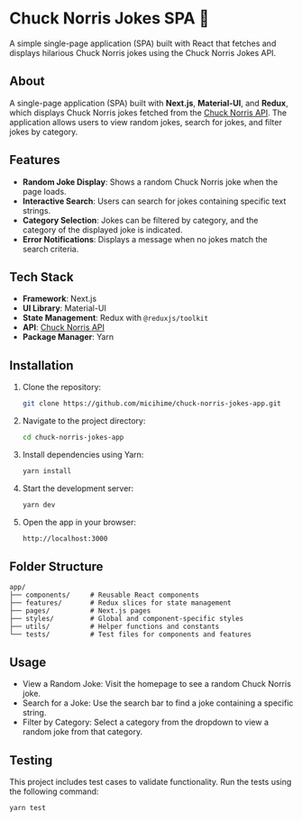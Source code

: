 # Chuck Norris Jokes SPA 🤠  

A simple single-page application (SPA) built with React that fetches and displays hilarious Chuck Norris jokes using the Chuck Norris Jokes API.

## About 

A single-page application (SPA) built with **Next.js**, **Material-UI**, and **Redux**, which displays Chuck Norris jokes fetched from the [Chuck Norris API](https://api.chucknorris.io/). The application allows users to view random jokes, search for jokes, and filter jokes by category.  

## Features  

- **Random Joke Display**: Shows a random Chuck Norris joke when the page loads.  
- **Interactive Search**: Users can search for jokes containing specific text strings.  
- **Category Selection**: Jokes can be filtered by category, and the category of the displayed joke is indicated.  
- **Error Notifications**: Displays a message when no jokes match the search criteria.

## Tech Stack  

- **Framework**: Next.js  
- **UI Library**: Material-UI  
- **State Management**: Redux with `@reduxjs/toolkit`  
- **API**: [Chuck Norris API](https://api.chucknorris.io/)  
- **Package Manager**: Yarn

## Installation  

1. Clone the repository:  
   ```bash
   git clone https://github.com/micihime/chuck-norris-jokes-app.git
2. Navigate to the project directory:
   ```bash
   cd chuck-norris-jokes-app
3. Install dependencies using Yarn:
   ```bash
   yarn install
4. Start the development server:
   ```bash
   yarn dev
5. Open the app in your browser:
   ```bash
   http://localhost:3000

## Folder Structure

   ```plaintext
   app/  
   ├── components/     # Reusable React components  
   ├── features/       # Redux slices for state management  
   ├── pages/          # Next.js pages  
   ├── styles/         # Global and component-specific styles  
   ├── utils/          # Helper functions and constants  
   └── tests/          # Test files for components and features
   ```

## Usage

- View a Random Joke: Visit the homepage to see a random Chuck Norris joke.
- Search for a Joke: Use the search bar to find a joke containing a specific string.
- Filter by Category: Select a category from the dropdown to view a random joke from that category.
  
## Testing

This project includes test cases to validate functionality. Run the tests using the following command:
   ```bash
  yarn test
